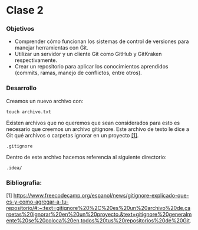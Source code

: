 # Clase 2

### Objetivos
-  Comprender cómo funcionan los sistemas de control de versiones para manejar herramientas con Git. 
-  Utilizar un servidor y un cliente Git como GitHub y GitKraken respectivamente.  
-  Crear un repositorio para aplicar los conocimientos aprendidos (commits, ramas, manejo de conflictos, entre otros). 
### Desarrollo

Creamos un nuevo archivo con:
```
touch archivo.txt
```

Existen archivos que no queremos que sean considerados para esto es necesario que creemos un archivo gitignore. Este archivo de texto le dice a Git qué archivos o carpetas ignorar en un proyecto [[1]](#1).
```
.gitignore
```
Dentro de este archivo hacemos referencia al siguiente directorio:
```
.idea/
```


### Bibliografia:
<a id="1">[1]</a> https://www.freecodecamp.org/espanol/news/gitignore-explicado-que-es-y-como-agregar-a-tu-repositorio/#:~:text=gitignore%20%2C%20es%20un%20archivo%20de,carpetas%20ignorar%20en%20un%20proyecto.&text=gitignore%20generalmente%20se%20coloca%20en,todos%20tus%20repositorios%20de%20Git.
